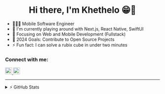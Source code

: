 <h1 align="center">Hi there, I'm Khethelo 😁👋 </h1>

- 👨🏾‍💻 Mobile Software Engineer
- 🌱 I'm currently playing around with Next.js, React Native, SwiftUI
- 🎯 Focusing on Web and Mobile Development (Fullstack)
- 🥅 2024 Goals: Contribute to Open Source Projects
- ⚡ Fun fact: I can solve a rubix cube in under two minutes

### Connect with me:

<p align="left"> 
  <a href="https://www.linkedin.com/in/khethelo-ndhlala-41572820b/" target="_blank" rel="noreferrer">
    <img src="https://raw.githubusercontent.com/danielcranney/readme-generator/main/public/icons/socials/linkedin.svg" width="22" height="22" />
  </a>
  <a href="https://www.github.com/khethelogp" target="_blank" rel="noreferrer">
    <img src="https://raw.githubusercontent.com/danielcranney/readme-generator/main/public/icons/socials/github-dark.svg" width="22" height="22" />
  </a> 
</p>

---

<details>
<summary>⚡ GitHub Stats</summary>
<br>

<p>  
  <img align="left" alt="KhetheloGP's Github status" src="https://github-readme-stats.vercel.app/api?username=khethelogp&show_icons=true&theme=tokyonight&hide_border=true" />
</p>

<p>
  <img align="left" src="https://github-readme-stats.vercel.app/api/top-langs?username=khethelogp&show_icons=true&locale=en&layout=compact&theme=tokyonight&hide_border=true" alt="khethelogp" />
</p>

</details>


